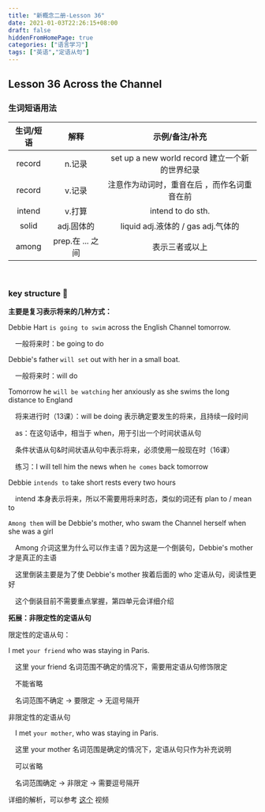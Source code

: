 ```yaml
---
title: "新概念二册-Lesson 36"
date: 2021-01-03T22:26:15+08:00
draft: false
hiddenFromHomePage: true
categories: ["语言学习"]
tags: ["英语","定语从句"]
---
```


## Lesson 36	Across the Channel

### 生词短语用法

| 生词/短语 |       解释       |                 示例/备注/补充                 |
| :-------: | :--------------: | :--------------------------------------------: |
|  record   |      n.记录      | set up a new world record 建立一个新的世界纪录 |
|  record   |      v.记录      |  注意作为动词时，重音在后 ，而作名词重音在前   |
|  intend   |      v.打算      |               intend to do sth.                |
|   solid   |    adj.固体的    |      liquid adj.液体的  / gas adj.气体的       |
|   among   | prep.在 ... 之间 |                 表示三者或以上                 |

&nbsp;

### key structure :key:

**主要是复习表示将来的几种方式：**

Debbie Hart `is going to swim` across the English Channel tomorrow.

&emsp;一般将来时：be going to do

Debbie's father `will set` out with her in a small boat.

&emsp;一般将来时：will do

Tomorrow he `will be watching` her anxiously as she swims the long distance to England

&emsp;将来进行时（13课）：will be doing 表示确定要发生的将来，且持续一段时间

&emsp;as：在这句话中，相当于 when，用于引出一个时间状语从句

&emsp;条件状语从句&时间状语从句中表示将来，必须使用一般现在时（16课）

&emsp;练习：I will tell him the news when `he comes` back tomorrow

Debbie `intends to` take short rests every two hours

&emsp;intend 本身表示将来，所以不需要用将来时态，类似的词还有 plan to / mean to

`Among them` will be Debbie's mother, who swam the Channel herself when she was a girl

&emsp;Among 介词这里为什么可以作主语？因为这是一个倒装句，Debbie's mother 才是真正的主语

&emsp;这里倒装主要是为了使 Debbie's mother 挨着后面的 who 定语从句，阅读性更好

&emsp;这个倒装目前不需要重点掌握，第四单元会详细介绍

**拓展：非限定性的定语从句**

限定性的定语从句：

I met `your friend` who was staying in Paris.

&emsp;这里 your friend 名词范围不确定的情况下，需要用定语从句修饰限定

&emsp;不能省略

&emsp;名词范围不确定 -> 要限定 -> 无逗号隔开

非限定性的定语从句

&emsp;I met `your mother`, who was staying in Paris.

&emsp;这里 your mother 名词范围是确定的情况下，定语从句只作为补充说明

&emsp;可以省略

&emsp;名词范围确定 -> 非限定 -> 需要逗号隔开

详细的解析，可以参考 [这个](https://www.youtube.com/watch?v=1Fv9KeJp6i0) 视频